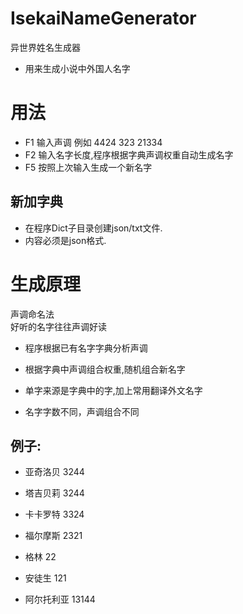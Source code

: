 # IsekaiNameGenerator
异世界姓名生成器
- 用来生成小说中外国人名字

# 用法
- F1 输入声调 例如 4424 323 21334
- F2 输入名字长度,程序根据字典声调权重自动生成名字
- F5 按照上次输入生成一个新名字

## 新加字典
- 在程序Dict子目录创建json/txt文件.
- 内容必须是json格式.

# 生成原理
声调命名法  
好听的名字往往声调好读 

- 程序根据已有名字字典分析声调
- 根据字典中声调组合权重,随机组合新名字
- 单字来源是字典中的字,加上常用翻译外文名字

- 名字字数不同，声调组合不同

## 例子:
- 亚奇洛贝      3244
- 塔吉贝莉      3244
- 卡卡罗特      3324
- 福尔摩斯      2321


- 格林          22


- 安徒生        121

- 阿尔托利亚    13144


